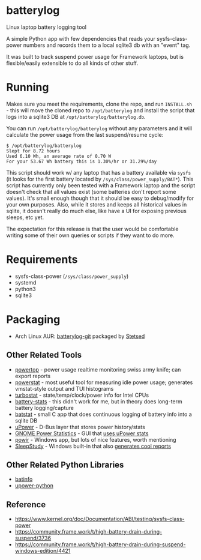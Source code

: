 # batterylog
Linux laptop battery logging tool

A simple Python app with few dependencies that reads your sysfs-class-power numbers and records them to a local sqlite3 db with an "event" tag.

It was built to track suspend power usage for Framework laptops, but is flexible/easily extensible to do all kinds of other stuff.


# Running
Makes sure you meet the requirements, clone the repo, and run `INSTALL.sh` - this will move the cloned repo to `/opt/batterylog` and install the script that logs into a sqlite3 DB at `/opt/batterylog/batterylog.db`.

You can run `/opt/batterylog/batterylog` without any parameters and it will calculate the power usage from the last suspend/resume cycle:

```
$ /opt/batterylog/batterylog
Slept for 8.72 hours
Used 6.10 Wh, an average rate of 0.70 W
For your 53.67 Wh battery this is 1.30%/hr or 31.29%/day
```

This script should work w/ any laptop that has a battery available via `sysfs` (it looks for the first battery located by `/sys/class/power_supply/BAT*`). This script has currently only been tested with a Framework laptop and the script doesn't check that all values exist (some batteries don't report some values). It's small enough though that it should be easy to debug/modify for your own purposes. Also, while it stores and keeps all historical values in sqlite, it doesn't really do much else, like have a UI for exposing previous sleeps, etc yet.

The expectation for this release is that the user would be comfortable writing some of their own queries or scripts if they want to do more.

# Requirements
* sysfs-class-power (`/sys/class/power_supply`)
* systemd
* python3
* sqlite3

# Packaging
* Arch Linux AUR: [batterylog-git](https://aur.archlinux.org/packages/batterylog-git) packaged by [Stetsed](https://github.com/Stetsed)

## Other Related Tools
* [powertop](https://github.com/fenrus75/powertop) - power usage realtime monitoring swiss army knife; can export reports
* [powerstat](https://github.com/ColinIanKing/powerstat) - most useful tool for measuring idle power usage; generates vmstat-style output and TUI histograms
* [turbostat](https://www.linux.org/docs/man8/turbostat.html) - state/temp/clock/power info for Intel CPUs
* [battery-stats](https://github.com/petterreinholdtsen/battery-stats) - this didn't work for me, but in theory does long-term battery logging/capture
* [batstat](https://github.com/petterreinholdtsen/battery-stats) - small C app that does continuous logging of battery info into a sqlite DB
* [uPower](https://upower.freedesktop.org/) - D-Bus layer that stores power history/stats
* [GNOME Power Statistics](https://www.linux.org/docs/man8/turbostat.html) - GUI that [uses uPower stats](https://askubuntu.com/questions/139202/how-can-i-reset-the-battery-statistics-for-the-powermanager)
* [powir](https://github.com/SlapBot/powir) - Windows app, but lots of nice features, worth mentioning
* [SleepStudy](https://docs.microsoft.com/en-us/windows-hardware/design/device-experiences/modern-standby-sleepstudy) - Windows built-in that also [generates cool reports](https://blogs.windows.com/windowsexperience/2014/06/26/sleep-study-diagnose-whats-draining-your-battery-while-the-system-sleeps/)

## Other Related Python Libraries
* [batinfo](https://github.com/nicolargo/batinfo)
* [upower-python](https://github.com/wogscpar/upower-python)

## Reference
* https://www.kernel.org/doc/Documentation/ABI/testing/sysfs-class-power
* https://community.frame.work/t/high-battery-drain-during-suspend/3736
* https://community.frame.work/t/high-battery-drain-during-suspend-windows-edition/4421
